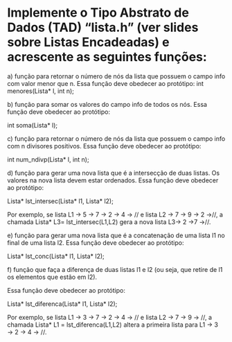 <h1>Implemente o Tipo Abstrato de Dados (TAD) “lista.h” (ver slides sobre Listas Encadeadas) e acrescente as seguintes funções: </h1>



a) função para retornar o número de nós da lista que possuem o campo info com valor menor que n. Essa função deve obedecer ao protótipo: int menores(Lista* l, int n); 

b) função para somar os valores do campo info de todos os nós. Essa função deve obedecer ao protótipo:

int soma(Lista* l); 

c) função para retornar o número de nós da lista que possuem o campo info com n divisores positivos. Essa função deve obedecer ao protótipo:

int num_ndivp(Lista* l, int n); 

d) função para gerar uma nova lista que é a intersecção de duas listas. Os valores na nova lista devem estar ordenados. Essa função deve obedecer ao protótipo:

 Lista* lst_intersec(Lista* l1, Lista* l2); 

Por exemplo, se lista L1 → 5 → 7 → 2 → 4 → // e lista L2 → 7 → 9 → 2 →//, a chamada Lista* L3= lst_intersec(L1,L2) gera a nova lista L3→ 2 →7 →//.

 e) função para gerar uma nova lista que é a concatenação de uma lista l1 no final de uma lista l2. Essa função deve obedecer ao protótipo:

Lista* lst_conc(Lista* l1, Lista* l2);

 f) função que faça a diferença de duas listas l1 e l2 (ou seja, que retire de l1 os elementos que estão em l2). 

Essa função deve obedecer ao protótipo: 

Lista* lst_diferenca(Lista* l1, Lista* l2); 

Por exemplo, se lista L1 → 3 → 7 → 2 → 4 → // e lista L2 → 7 → 9 → //, a chamada Lista* L1 = lst_diferenca(L1,L2) altera a primeira lista para L1 → 3 → 2 → 4 → //.